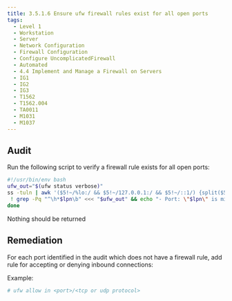 ```yaml
---
title: 3.5.1.6 Ensure ufw firewall rules exist for all open ports
tags:
  - Level 1
  - Workstation
  - Server
  - Network Configuration
  - Firewall Configuration
  - Configure UncomplicatedFirewall
  - Automated
  - 4.4 Implement and Manage a Firewall on Servers
  - IG1
  - IG2
  - IG3
  - T1562
  - T1562.004
  - TA0011
  - M1031
  - M1037
---
```


## Audit
Run the following script to verify a firewall rule exists for all open ports:
```bash
#!/usr/bin/env bash
ufw_out="$(ufw status verbose)"
ss -tuln | awk '($5!~/%lo:/ && $5!~/127.0.0.1:/ && $5!~/::1/) {split($5, a, ":"); print a[2]}' | sort | uniq | while read -r lpn; do
 ! grep -Pq "^\h*$lpn\b" <<< "$ufw_out" && echo "- Port: \"$lpn\" is missing a firewall rule"
done
```

Nothing should be returned

## Remediation
For each port identified in the audit which does not have a firewall rule, add rule for accepting or denying inbound connections:

Example:
```bash
# ufw allow in <port>/<tcp or udp protocol>
```
